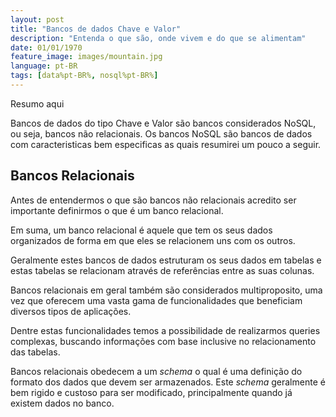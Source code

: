```yaml
---
layout: post
title: "Bancos de dados Chave e Valor"
description: "Entenda o que são, onde vivem e do que se alimentam"
date: 01/01/1970
feature_image: images/mountain.jpg
language: pt-BR
tags: [data%pt-BR%, nosql%pt-BR%]
---
```


Resumo aqui

<!-- More -->

Bancos de dados do tipo Chave e Valor são bancos considerados NoSQL, ou seja, bancos não relacionais. Os bancos NoSQL são bancos de dados com caracteristicas bem especificas as quais resumirei um pouco a seguir.

## Bancos Relacionais

Antes de entendermos o que são bancos não relacionais acredito ser importante definirmos o que é um banco relacional.

Em suma, um banco relacional é aquele que tem os seus dados organizados de forma em que eles se relacionem uns com os outros.

<!-- Relationship image -->

Geralmente estes bancos de dados estruturam os seus dados em tabelas e estas tabelas se relacionam através de referências entre as suas colunas.

Bancos relacionais em geral também são considerados multiproposito, uma vez que oferecem uma vasta gama de funcionalidades que beneficiam diversos tipos de aplicações.

Dentre estas funcionalidades temos a possibilidade de realizarmos queries complexas, buscando informações com base inclusive no relacionamento das tabelas.

Bancos relacionais obedecem a um *schema* o qual é uma definição do formato dos dados que devem ser armazenados. Este *schema* geralmente é bem rigido e custoso para ser modificado, principalmente quando já existem dados no banco.
